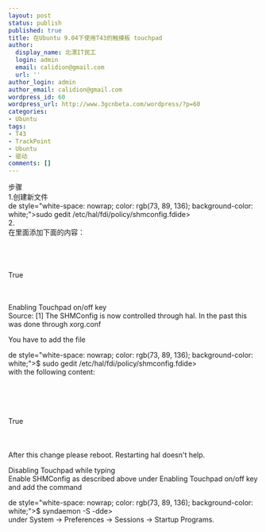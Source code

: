 ```yaml
---
layout: post
status: publish
published: true
title: 在Ubuntu 9.04下使用T43的触摸板 touchpad
author:
  display_name: 北漂IT民工
  login: admin
  email: calidion@gmail.com
  url: ''
author_login: admin
author_email: calidion@gmail.com
wordpress_id: 60
wordpress_url: http://www.3gcnbeta.com/wordpress/?p=60
categories:
- Ubuntu
tags:
- T43
- TrackPoint
- Ubuntu
- 驱动
comments: []
---
```

<p>步骤<br />
1.创建新文件<br />
de style="white-space: nowrap; color: rgb(73, 89, 136); background-color: white;">sudo gedit /etc/hal/fdi/policy/shmconfig.fdide><br />
2.<br />
在里面添加下面的内容：<br />
<?xml version="1.0" encoding="ISO-8859-1"?><br />
<deviceinfo version="0.2"><br />
 <device><br />
  <match key="input.x11_driver" string="synaptics"><br />
   <merge key="input.x11_options.SHMConfig" type="string">True</merge><br />
  </match><br />
 </device><br />
</deviceinfo></p>
<p>Enabling Touchpad on/off key<br />
Source: [1] The SHMConfig is now controlled through hal. In the past this was done through xorg.conf</p>
<p>You have to add the file</p>
<p>de style="white-space: nowrap; color: rgb(73, 89, 136); background-color: white;">$ sudo gedit /etc/hal/fdi/policy/shmconfig.fdide><br />
with the following content:</p>
<p><?xml version="1.0" encoding="ISO-8859-1"?><br />
<deviceinfo version="0.2"><br />
 <device><br />
  <match key="input.x11_driver" string="synaptics"><br />
   <merge key="input.x11_options.SHMConfig" type="string">True</merge><br />
  </match><br />
 </device><br />
</deviceinfo><br />
After this change please reboot. Restarting hal doesn't help.</p>
<p>Disabling Touchpad while typing<br />
Enable SHMConfig as described above under Enabling Touchpad on/off key and add the command</p>
<p>de style="white-space: nowrap; color: rgb(73, 89, 136); background-color: white;">$ syndaemon -S -dde><br />
under System -> Preferences -> Sessions -> Startup Programs.</p>
